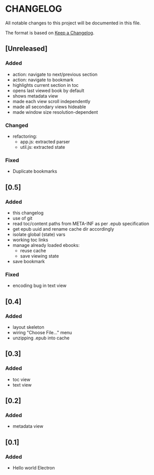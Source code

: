 # CHANGELOG
All notable changes to this project will be documented in this file.

The format is based on [Keep a Changelog](https://keepachangelog.com/en/1.0.0/).


## [Unreleased]
### Added
- action: navigate to next/previous section
- action: navigate to bookmark
- highlights current section in toc
- opens last viewed book by default
- shows metadata view
- made each view scroll independently
- made all secondary views hideable
- made window size resolution-dependent

### Changed
- refactoring:
	- app.js: extracted parser
	- util.js: extracted state

### Fixed
- Duplicate bookmarks


## [0.5]
### Added
- this changelog
- use of git
- read toc/content paths from META-INF as per .epub specification
- get epub uuid and rename cache dir accordingly
- isolate global (state) vars
- working toc links
- manage already loaded ebooks:
	- reuse cache
	- save viewing state
- save bookmark

### Fixed
- encoding bug in text view


## [0.4]
### Added
- layout skeleton
- wiring "Choose File..." menu
- unzipping .epub into cache

## [0.3]
### Added
- toc view
- text view

## [0.2]
### Added
- metadata view

## [0.1]
### Added
- Hello world Electron

